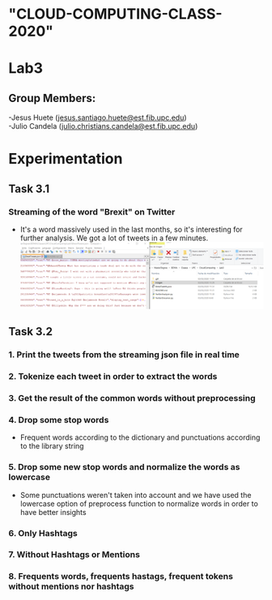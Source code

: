 # "CLOUD-COMPUTING-CLASS-2020" 
# Lab3
## Group Members:
-Jesus Huete (jesus.santiago.huete@est.fib.upc.edu)  
-Julio Candela (julio.christians.candela@est.fib.upc.edu)

# Experimentation  

## Task 3.1  
### Streaming of the word "Brexit" on Twitter 
- It's a word massively used in the last months, so it's interesting for further analysis. We got a lot of tweets in a few minutes.
![Image of EC2](Images/3.1_StreamingFile.PNG)

## Task 3.2
### 1. Print the tweets from the streaming json file in real time


### 2. Tokenize each tweet in order to extract the words

### 3. Get the result of the common words without preprocessing

### 4. Drop some stop words 
- Frequent words according to the dictionary and punctuations according to the library string

### 5. Drop some new stop words and normalize the words as lowercase
- Some punctuations weren't taken into account and we have used the lowercase option of preprocess function to normalize words in order to have better insights

### 6. Only Hashtags

### 7. Without Hashtags or Mentions

### 8. Frequents words, frequents hastags, frequent tokens without mentions nor hashtags
